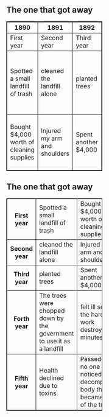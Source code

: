 <!DOCTYPE html>
<html>
<head>
<style>
table, th, td {
  border: 1px solid black;
}
</style>
</head>
<body>

<h2>The one that got away</h2>

<table style="width:50%">
  <tr>
    <th>1890</th>
    <th>1891</th>
    <th>1892</th>
    <th>1893</th>
    <th>1894</th>
  </tr>
  <tr>
    <td>First year</td>
    <td>Second year</th>
    <td>Third year</td>
    <td>Forth year</td>
    <td>Fifth year</td>
  </tr>
  
  <tr>
    <td>Spotted a small landfill of trash</td>
    <td>cleaned the landfill alone </td>
    <td>planted trees </td>
    <td>The trees were chopped down by the government to use it as a landfill </td>
    <td>Health declined due to toxins</td>
  </tr>
  <tr>
    <td>Bought $4,000 worth of cleaning supplies</td>
    <td> Injured my arm and shoulders</td>
    <td>Spent another $4,000</td>
    <td>felt ill seeing the hard work destroyed in minutes</td>
    <td>Passed away no one noticed the decomposing body that has became part of the trash</td>
  </tr> 
</table>

<h2>The one that got away</h2>

<table style="width:50%">
  <tr>
    <th>First year</th>
    <td>Spotted a small landfill of trash</td>
    <td>Bought $4,000 worth of cleaning supplies</td>
  </tr>
  <tr>
    <th>Second year</th>
    <td>cleaned the landfill alone</td>
    <td>Injured my arm and shoulders</td>
  </tr>
  <tr>
    <th>Third year</th>
    <td>planted trees</td>
    <td>Spent another $4,000</td>
  </tr>
</tr>
<tr>
  <th>Forth year</th>
  <td>The trees were chopped down by the government to use it as a landfill</td>
  <td>felt ill seeing the hard work destroyed in minutes</td>
</tr>
<tr>
    <th>Fifth year</th>
    <td>Health declined due to toxins</td>
    <td>Passed away no one noticed the decomposing body that has became part of the trash</td>
  </tr>
</table>
</body>
</head>
</html>
